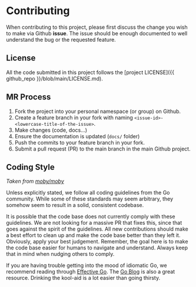 # Contributing

When contributing to this project, please first discuss the change you wish to make via Github **issue**.
The issue should be enough documented to well understand the bug or the requested feature.

## License

All the code submitted in this project follows the [project LICENSE]({{ github_repo }}/blob/main/LICENSE.md).

## MR Process

1. Fork the project into your personal namespace (or group) on Github.
2. Create a feature branch in your fork with naming `<issue-id>-<lowercase-title-of-the-issue>`.
3. Make changes (code, docs...)
4. Ensure the documentation is updated (`docs/` folder)
5. Push the commits to your feature branch in your fork.
6. Submit a pull request (PR) to the main branch in the main Github project.

## Coding Style

_Taken from [moby/moby](https://github.com/moby/moby/blob/master/CONTRIBUTING.md#coding-style)_

Unless explicitly stated, we follow all coding guidelines from the Go
community. While some of these standards may seem arbitrary, they somehow seem to result in a solid, consistent codebase.

It is possible that the code base does not currently comply with these
guidelines. We are not looking for a massive PR that fixes this, since that
goes against the spirit of the guidelines. All new contributions should make a best effort to clean up and make the code base better than they left it.
Obviously, apply your best judgement. Remember, the goal here is to make the
code base easier for humans to navigate and understand. Always keep that in
mind when nudging others to comply.

If you are having trouble getting into the mood of idiomatic Go, we recommend
reading through [Effective Go](https://golang.org/doc/effective_go.html). The
[Go Blog](https://blog.golang.org) is also a great resource. Drinking the
kool-aid is a lot easier than going thirsty.
